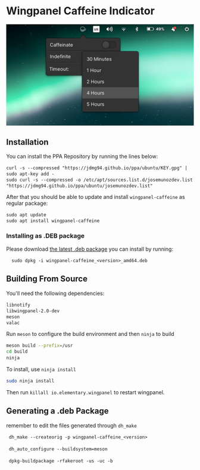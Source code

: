 # Wingpanel Caffeine Indicator

<img src="https://raw.githubusercontent.com/jdmg94/wingpanel-caffeine/main/assets/screenshot.jpeg" alt="wingpanel caffeine popover with toggle switch off" />

## Installation 

You can install the PPA Repository by running the lines below:

```
curl -s --compressed "https://jdmg94.github.io/ppa/ubuntu/KEY.gpg" | sudo apt-key add -
sudo curl -s --compressed -o /etc/apt/sources.list.d/josemunozdev.list "https://jdmg94.github.io/ppa/ubuntu/josemunozdev.list"
```

After that you should be able to update and install `wingpanel-caffeine` as regular package:

```
sudo apt update
sudo apt install wingpanel-caffeine
```

### Installing as .DEB package

Please download [the latest .deb package](https://github.com/jdmg94/wingpanel-caffeine/releases/) you can install by running:

```
  sudo dpkg -i wingpanel-caffeine_<version>_amd64.deb
```


## Building From Source

You'll need the following dependencies:

```
libnotify
libwingpanel-2.0-dev
meson
valac
```

Run `meson` to configure the build environment and then `ninja` to build

```bash
meson build --prefix=/usr
cd build
ninja
```

To install, use `ninja install`

```bash
sudo ninja install
```

Then run `killall io.elementary.wingpanel` to restart wingpanel.


## Generating a .deb Package

remember to edit the files generated through `dh_make`

```
 dh_make --createorig -p wingpanel-caffeine_<version> 

 dh_auto_configure --buildsystem=meson

 dpkg-buildpackage -rfakeroot -us -uc -b      
```